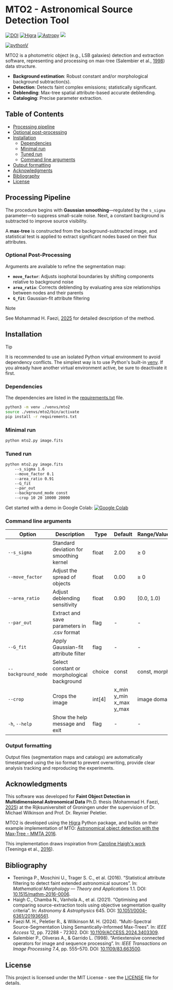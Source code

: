 # MTO2 - Astronomical Source Detection Tool

[![DOI](https://img.shields.io/badge/DOI-10.1515/mathm-blue.svg)](https://doi.org/10.1515/mathm-2016-0006)
[![Higra](https://img.shields.io/badge/Powered%20by-Higra-green.svg)](https://higra.readthedocs.io/)
[![Astropy](https://img.shields.io/badge/powered%20by-Astropy-orange.svg)](https://www.astropy.org/)
<a href="https://github.com/m-faezi/MTO2/blob/main/CONTRIBUTING.md" alt="contributions welcome"><img src="https://img.shields.io/badge/contributions-welcome-brightgreen.svg"/></a>

[![pythonV](https://img.shields.io/badge/Python-3.13.7+-blue?style=for-the-badge&logo=python&logoColor=blue)](https://www.python.org)

MTO2 is a photometric object (e.g., LSB galaxies) detection and extraction software, representing and processing on max-tree (Salembier et al., [1998](#4)) data structure.

- **Background estimation**: Robust constant and/or morphological background subtraction(s).
- **Detection**: Detects faint complex emissions; statistically significant.
- **Deblending**: Max-tree spatial attribute-based accurate deblending.
- **Cataloging**: Precise parameter extraction.


<!-- omit in toc -->
## Table of Contents

- [Processing pipeline](#processing-pipeline)
- [Optional post-processing](#optional-post-processing)
- [Installation](#installation)
  - [Dependencies](#dependencies)
  - [Minimal run](#minimal-run)
  - [Tuned run](#tuned-run)
  - [Command line arguments](#command-line-arguments)
- [Output formatting](#output-formatting)
- [Acknowledgments](#acknowledgments)
- [Bibliography](#bibliography)
- [License](#license)


## Processing Pipeline

The procedure begins with **Gaussian smoothing**—regulated by the `s_sigma` parameter—to suppress small-scale noise. Next, a constant background is subtracted to improve source visibility. 

A **max-tree** is constructed from the background-subtracted image, and statistical test is applied to extract significant nodes based on their flux attributes.

### Optional Post-Processing

Arguments are available to refine the segmentation map:

- **`move_factor`**: Adjusts isophotal boundaries by shifting components relative to background noise  
- **`area_ratio`**: Corrects deblending by evaluating area size relationships between nodes and their parents
- **`G_fit`**: Gaussian-fit attribute filtering

> [!NOTE]
> See Mohammad H. Faezi, [2025](#4) for detailed description of the method.

##  Installation

> [!TIP]
> It is recommended to use an isolated Python virtual environment to avoid dependency conflicts. The simplest way is to use Python's built-in [venv](https://docs.python.org/3/library/venv.html). If you already have another virtual environment active, be sure to deactivate it first.



### Dependencies

The dependencies are listed in the [requirements.txt](requirements.txt) file.

```bash
python3 -m venv ./venvs/mto2
source ./venvs/mto2/bin/activate
pip install -r requirements.txt
```
### Minimal run
```bash
python mto2.py image.fits
```

### Tuned run
```bash
python mto2.py image.fits
    --s_sigma 1.6 
    --move_factor 0.1 
    --area_ratio 0.91  
    --G_fit 
    --par_out 
    --background_mode const
    --crop 10 20 10000 20000
```

Get started with a demo in Google Colab:
[![Google Colab](https://colab.research.google.com/assets/colab-badge.svg)](https://colab.research.google.com/drive/1yjNcUJwqliQEY0N7AYLkUD2QrubqkAzc?usp=sharing)


### Command line arguments

| Option                   | Description                                      | Type      | Default                    | Range/Values |
|--------------------------|--------------------------------------------------|-----------|----------------------------|--------------|
| `--s_sigma`              | Standard deviation for smoothing kernel          | float     | 2.00                       | ≥ 0          |
| `--move_factor`          | Adjust the spread of objects                     | float     | 0.00                       | ≥ 0          |
| `--area_ratio`           | Adjust deblending sensitivity                    | float     | 0.90                       | [0.0, 1.0)   |
| `--par_out`              | Extract and save parameters in .csv format       | flag      | -                          | -            |
| `--G_fit`                | Apply Gaussian-fit attribute filter              | flag      | -                          | -            |
| `--background_mode`      | Select constant or morphological background      | choice    | const                      | const, morph |
| `--crop`                 | Crops the image                                  | int[4]    | x_min  y_min  x_max  y_max | image domain |
| `-h`, `--help`           | Show the help message and exit                   | flag      | -                          | -            |

### Output formatting

Output files (segmentation maps and catalogs) are automatically timestamped using the iso format to prevent overwriting, provide clear analysis tracking and reproducing the experiments.

## Acknowledgments

This software was developed for **Faint Object Detection in Multidimensional Astronomical Data** Ph.D. thesis (Mohammad H. Faezi, [2025](#4)) at the Rijksuniversiteit of Groningen under the supervision of Dr. Michael Wilkinson and Prof. Dr. Reynier Peletier.

MTO2 is developed using the [Higra](https://github.com/higra/Higra) Python package, and builds on their example implementation of MTO: [Astronomical object detection with the Max-Tree - MMTA 2016](https://higra.readthedocs.io/en/stable/notebooks.html#illustrative-applications-from-scientific-papers).

This implementation draws inspiration from [Caroline Haigh's work ](https://github.com/CarolineHaigh/mtobjects)(Teeninga et al., [2016](#4)).

## Bibliography

- <a id="1">Teeninga P., Moschini U., Trager S. C., et al. (2016). “Statistical attribute filtering to detect faint extended astronomical sources”. In: *Mathematical Morphology &mdash; Theory and Applications* 1.1. DOI: [10.1515/mathm-2016-0006](https://doi.org/10.1515/mathm-2016-0006).</a>
- <a id="2">Haigh C., Chamba N., Vanhola A., et al. (2021). “Optimising and comparing source-extraction tools using objective segmentation quality criteria”. In: *Astronomy & Astrophysics* 645. DOI: [10.1051/0004-6361/201936561](https://doi.org/10.1051/0004-6361/201936561).</a>
- <a id="3">Faezi M. H., Peletier R., & Wilkinson M. H. (2024). “Multi-Spectral Source-Segmentation Using Semantically-Informed Max-Trees”. In: *IEEE Access* 12, pp. 72288 - 72302. DOI: [10.1109/ACCESS.2024.3403309](https://doi.org/10.1109/ACCESS.2024.3403309).</a>
- <a id="4">Salembier P., Oliveras A., & Garrido L. (1998). “Antiextensive connected operators for image and sequence processing”. In: *IEEE Transactions on Image Processing* 7.4, pp. 555–570. DOI: [10.1109/83.663500](https://doi.org/10.1109/83.663500).</a>

## License

This project is licensed under the MIT License - see the [LICENSE](LICENSE) file for details.

